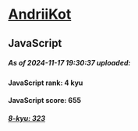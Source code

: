 # [AndriiKot](https://www.codewars.com/users/AndriiKot) 
## JavaScript

##### As of 2024-11-17 19:30:37 uploaded:

#### JavaScript rank: 4 kyu

#### JavaScript score: 655

##### [8-kyu: 323](https://github.com/AndriiKot/JavaScript__CodeWars/tree/main/kyu-8)

